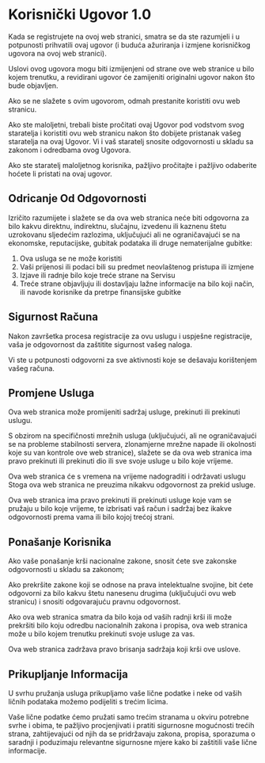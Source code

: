 # Korisnički Ugovor 1.0

Kada se registrujete na ovoj web stranici, smatra se da ste razumjeli i u potpunosti prihvatili ovaj ugovor (i buduća ažuriranja i izmjene korisničkog ugovora na ovoj web stranici).

Uslovi ovog ugovora mogu biti izmijenjeni od strane ove web stranice u bilo kojem trenutku, a revidirani ugovor će zamijeniti originalni ugovor nakon što bude objavljen.

Ako se ne slažete s ovim ugovorom, odmah prestanite koristiti ovu web stranicu.

Ako ste maloljetni, trebali biste pročitati ovaj Ugovor pod vodstvom svog staratelja i koristiti ovu web stranicu nakon što dobijete pristanak vašeg staratelja na ovaj Ugovor. Vi i vaš staratelj snosite odgovornosti u skladu sa zakonom i odredbama ovog Ugovora.

Ako ste staratelj maloljetnog korisnika, pažljivo pročitajte i pažljivo odaberite hoćete li pristati na ovaj ugovor.

## Odricanje Od Odgovornosti

Izričito razumijete i slažete se da ova web stranica neće biti odgovorna za bilo kakvu direktnu, indirektnu, slučajnu, izvedenu ili kaznenu štetu uzrokovanu sljedećim razlozima, uključujući ali ne ograničavajući se na ekonomske, reputacijske, gubitak podataka ili druge nematerijalne gubitke:

1. Ova usluga se ne može koristiti
1. Vaši prijenosi ili podaci bili su predmet neovlaštenog pristupa ili izmjene
1. Izjave ili radnje bilo koje treće strane na Servisu
1. Treće strane objavljuju ili dostavljaju lažne informacije na bilo koji način, ili navode korisnike da pretrpe finansijske gubitke

## Sigurnost Računa

Nakon završetka procesa registracije za ovu uslugu i uspješne registracije, vaša je odgovornost da zaštitite sigurnost vašeg naloga.

Vi ste u potpunosti odgovorni za sve aktivnosti koje se dešavaju korištenjem vašeg računa.

## Promjene Usluga

Ova web stranica može promijeniti sadržaj usluge, prekinuti ili prekinuti uslugu.

S obzirom na specifičnosti mrežnih usluga (uključujući, ali ne ograničavajući se na probleme stabilnosti servera, zlonamjerne mrežne napade ili okolnosti koje su van kontrole ove web stranice), slažete se da ova web stranica ima pravo prekinuti ili prekinuti dio ili sve svoje usluge u bilo koje vrijeme.

Ova web stranica će s vremena na vrijeme nadograditi i održavati uslugu Stoga ova web stranica ne preuzima nikakvu odgovornost za prekid usluge.

Ova web stranica ima pravo prekinuti ili prekinuti usluge koje vam se pružaju u bilo koje vrijeme, te izbrisati vaš račun i sadržaj bez ikakve odgovornosti prema vama ili bilo kojoj trećoj strani.

## Ponašanje Korisnika

Ako vaše ponašanje krši nacionalne zakone, snosit ćete sve zakonske odgovornosti u skladu sa zakonom;

Ako prekršite zakone koji se odnose na prava intelektualne svojine, bit ćete odgovorni za bilo kakvu štetu nanesenu drugima (uključujući ovu web stranicu) i snositi odgovarajuću pravnu odgovornost.

Ako ova web stranica smatra da bilo koja od vaših radnji krši ili može prekršiti bilo koju odredbu nacionalnih zakona i propisa, ova web stranica može u bilo kojem trenutku prekinuti svoje usluge za vas.

Ova web stranica zadržava pravo brisanja sadržaja koji krši ove uslove.

## Prikupljanje Informacija

U svrhu pružanja usluga prikupljamo vaše lične podatke i neke od vaših ličnih podataka možemo podijeliti s trećim licima.

Vaše lične podatke ćemo pružati samo trećim stranama u okviru potrebne svrhe i obima, te pažljivo procjenjivati i pratiti sigurnosne mogućnosti trećih strana, zahtijevajući od njih da se pridržavaju zakona, propisa, sporazuma o saradnji i poduzimaju relevantne sigurnosne mjere kako bi zaštitili vaše lične informacije.